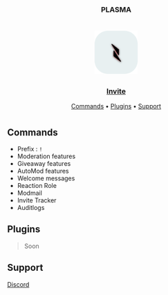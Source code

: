 <h3 align = Center>PLASMA</h3>
<h1 align = Center><img src="image.png" width = "100" height = "100" img></h1>

<h3 align = Center>
  
  [Invite](https://discord.com/api/oauth2/authorize?client_id=971347959788765237&permissions=8&scope=bot)
</h3>
<p align="center">
  <a href="#Commands">Commands</a>
  •
  <a href="#plugins">Plugins</a>
  •
  <a href="#support">Support</a>
<h1></h1>
  
<h2 align="">Commands</h2>


- Prefix : `!` 
- Moderation features
- Giveaway features
- AutoMod features
- Welcome messages
- Reaction Role
- Modmail
- Invite Tracker
- Auditlogs
  </h2>
  
<h2>Plugins</h2>

> Soon

<h2 align="">Support</h2>

[Discord](https://discord.gg/WjYrRvZM9Q) 